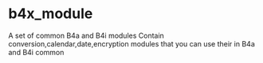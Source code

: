 # b4x_module
A set of common B4a and B4i modules
Contain conversion,calendar,date,encryption modules that you can use their in B4a and B4i common 
